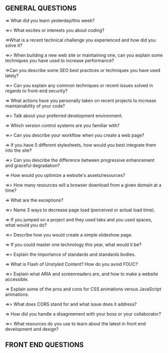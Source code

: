 ## GENERAL QUESTIONS

=> What did you learn yesterday/this week?

=>> What excites or interests you about coding?

=>What is a recent technical challenge you experienced and how did you solve it?

=>> When building a new web site or maintaining one, can you explain some techniques you have used to increase performance?

=>Can you describe some SEO best practices or techniques you have used lately?

=>> Can you explain any common techniques or recent issues solved in regards to front-end security?

=> What actions have you personally taken on recent projects to increase maintainability of your code?

=>> Talk about your preferred development environment.

=> Which version control systems are you familiar with?

=>> Can you describe your workflow when you create a web page?

=> If you have 5 different stylesheets, how would you best integrate them into the site?

=>> Can you describe the difference between progressive enhancement and graceful degradation?

=> How would you optimize a website's assets/resources?

=>> How many resources will a browser download from a given domain at a time?

=> What are the exceptions?

=>> Name 3 ways to decrease page load (perceived or actual load time).

=> If you jumped on a project and they used tabs and you used spaces, what would you do?

=>> Describe how you would create a simple slideshow page.

=> If you could master one technology this year, what would it be?

=>> Explain the importance of standards and standards bodies.

=> What is Flash of Unstyled Content? How do you avoid FOUC?

=>> Explain what ARIA and screenreaders are, and how to make a website accessible.

=> Explain some of the pros and cons for CSS animations versus JavaScript animations.

=>> What does CORS stand for and what issue does it address?

=> How did you handle a disagreement with your boss or your collaborator?

=>> What resources do you use to learn about the latest in front end development and design?

## FRONT END QUESTIONS
